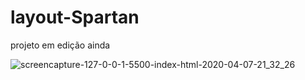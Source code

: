 # layout-Spartan
projeto em edição ainda


![screencapture-127-0-0-1-5500-index-html-2020-04-07-21_32_26](https://user-images.githubusercontent.com/46541402/78742209-ca24f700-7931-11ea-8677-2d86f13eb241.png)

